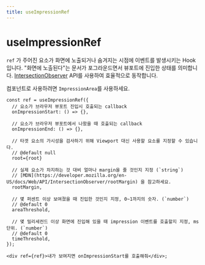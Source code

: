 ```yaml
---
title: useImpressionRef
---
```


# useImpressionRef

`ref` 가 주어진 요소가 화면에 노출되거나 숨겨지는 시점에 이벤트를 발생시키는 Hook입니다.
"화면에 노출된다"는 문서가 포그라운드면서 뷰포트에 진입한 상태를 의미합니다.
[IntersectionObserver](https://developer.mozilla.org/en-US/docs/Web/API/Intersection_Observer_API) API를 사용하여 효율적으로 동작합니다.

컴포넌트로 사용하려면 `ImpressionArea`를 사용하세요.

```tsx
const ref = useImpressionRef({
  // 요소가 브라우저 뷰포트 진입시 호출되는 callback
  onImpressionStart: () => {},

  // 요소가 브라우저 뷰포트에서 나왔을 때 호출되는 callback
  onImpressionEnd: () => {},

  // 타겟 요소의 가시성을 검사하기 위해 Viewport 대신 사용할 요소를 지정할 수 있습니다.
  // @default null
  root={root}

  // 실제 요소가 차지하는 것 대비 얼마나 margin을 줄 것인지 지정 (`string`)
  // [MDN](https://developer.mozilla.org/en-US/docs/Web/API/IntersectionObserver/rootMargin) 을 참고하세요.
  rootMargin,

  // 몇 퍼센트 이상 보여졌을 때 진입한 것인지 지정, 0~1까지의 숫자. (`number`)
  // @default 0
  areaThreshold,

  // 몇 밀리세컨드 이상 화면에 진입해 있을 때 impression 이벤트를 호출할지 지정, ms 단위. (`number`)
  // @default 0
  timeThreshold,
});

<div ref={ref}>내가 보여지면 onImpressionStart를 호출해줘</div>;
```
